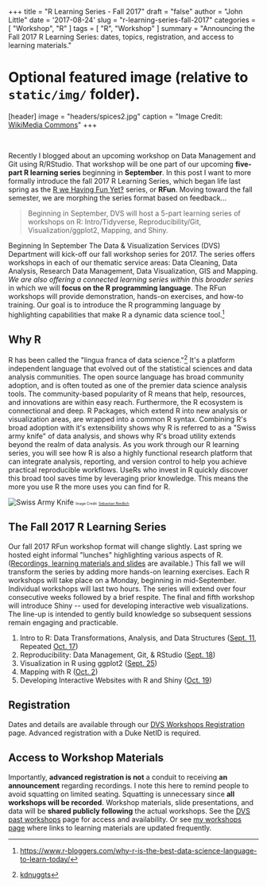 +++
title = "R Learning Series - Fall 2017"
draft = "false"
author = "John Little"
date = '2017-08-24'
slug = "r-learning-series-fall-2017"
categories = [
  "Workshop",
  "R"
  ]
tags = [
  "R",
  "Workshop"
  ]
summary = "Announcing the Fall 2017 R Learning Series:  dates, topics, registration, and access to learning materials." 

# Optional featured image (relative to `static/img/` folder).  
[header]
image = "headers/spices2.jpg"
caption = "Image Credit: [WikiMedia Commons](https://commons.wikimedia.org/wiki/File:Indian_spices_for_sale_at_the_Anjuna_flea-market,_Anjuna_Beach,_Goa.jpg)"
+++

&nbsp; 

Recently I blogged about an upcoming workshop on Data Management and Git using R/RStudio.  That workshop will be one part of our upcoming **five-part R learning series** beginning in **September**.  In this post I want to more  formally introduce the fall 2017 R Learning Series, which began life last spring as the [R we Having Fun Yet‽](https://rfun.netlify.com/) series, or **RFun**.  Moving toward the fall semester, we are morphing the series format based on feedback... 

> Beginning in September, DVS will host a 5-part learning series of workshops on R:  Intro/Tidyverse, Reproducibility/Git, Visualization/ggplot2, Mapping, and Shiny.  

Beginning In September The Data & Visualization Services (DVS) Department will kick-off our fall workshop series for 2017.  The series offers workshops in each of our thematic service areas:  Data Cleaning, Data Analysis, Research Data Management, Data Visualization, GIS and Mapping.  *We are also offering a connected learning series within this broader series* in which we will **focus on the R programming language**.  The RFun workshops will provide demonstration, hands-on exercises, and how-to training.  Our goal is to introduce the R programming language by highlighting capabilities that make R a dynamic data science tool.[^best_ds]

## Why R

R has been called the "lingua franca of data science."[^lingua] It's a platform independent language that evolved out of the statistical sciences and data analysis communities.  The open source language has broad community adoption, and is often touted as one of the premier data science analysis tools.  The community-based popularity of R means that help, resources, and innovations are within easy reach.  Furthermore, the R ecosystem is connectional and deep. R Packages, which extend R into new analysis or visualization areas, are wrapped into a common R syntax.  Combining R's broad adoption with it's extensibility shows why R is referred to as a "Swiss army knife" of data analysis, and shows why R's broad utility extends beyond the realm of data analysis.  As you work through our R learning series, you will see how R is also a highly functional research platform that can integrate  analysis, reporting, and version control to help you achieve practical reproducible workflows. UseRs who invest in R quickly discover this broad tool saves time by leveraging prior knowledge.  This means the more you use R the more uses you can find for R.  

![](/img/swiss_army_knife2.jpg "Swiss Army Knife")
<font style="font-size: 50%;">Image Credit: [Sebastian Niedlich](https://www.flickr.com/photos/42311564@N00/163319861)
</font>

## The Fall 2017 R Learning Series

Our fall 2017 RFun workshop format will change slightly.  Last spring we hosted eight informal "lunches" highlighting various aspects of R.  ([Recordings, learning materials and slides](https://rfun.netlify.com/2017/01/16/rfun-schedule-spring-2017/) are available.)  This fall we will transform the  series by adding more hands-on learning exercises.  Each R workshops will take place on a Monday, beginning in mid-September.  Individual workshops will last two hours.  The series will extend over four consecutive weeks followed by a brief respite.  The final and fifth workshop will introduce Shiny -- used for developing interactive web visualizations. The line-up is intended to gently build knowledge so subsequent sessions remain engaging and practicable.

1. Intro to R: Data Transformations, Analysis, and Data Structures ([Sept. 11](http://duke.libcal.com/event/3442483?hs=a), Repeated [Oct. 17](http://duke.libcal.com/event/3442545?hs=a))
1. Reproducibility: Data Management, Git, & RStudio ([Sept. 18](http://duke.libcal.com/event/3442538?hs=a))
1. Visualization in R using ggplot2 ([Sept. 25](http://duke.libcal.com/event/3442555?hs=a))
1. Mapping with R ([Oct. 2](http://duke.libcal.com/event/3442511?hs=a))
1. Developing Interactive Websites with R and Shiny ([Oct. 19](http://duke.libcal.com/event/3442422?hs=a))

## Registration
Dates and details are available through our [DVS Workshops Registration](http://library.duke.edu/data/news) page.  Advanced registration with a Duke NetID is required.  

## Access to Workshop Materials
Importantly, **advanced registration is not** a conduit to receiving **an announcement** regarding recordings.  I note this here to remind people to avoid squatting on limited seating.  Squatting is unnecessary since **all workshops will be recorded**.  Workshop materials, slide presentations, and data will be **shared publicly following** the actual workshops.  See the [DVS past workshops](http://library.duke.edu/data/news/past-workshops) page for access and availability.  Or see [my workshops page](https://www.johnlittle.info/#workshops_selected) where links to learning materials are updated frequently.


[^lingua]: [kdnuggts](http://www.kdnuggets.com/2015/05/r-vs-python-data-science.html)

[^best_ds]: https://www.r-bloggers.com/why-r-is-the-best-data-science-language-to-learn-today/